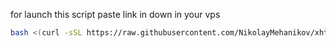 for launch this script paste link in down in your vps
```sh
bash <(curl -sSL https://raw.githubusercontent.com/NikolayMehanikov/xhttp-via-cdn/refs/heads/main/xhttpcdn.sh)
```
